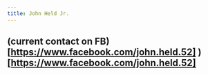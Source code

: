 ```yaml
---
title: John Held Jr.
---
```


## (current contact on FB)[https://www.facebook.com/john.held.52] )[https://www.facebook.com/john.held.52]
